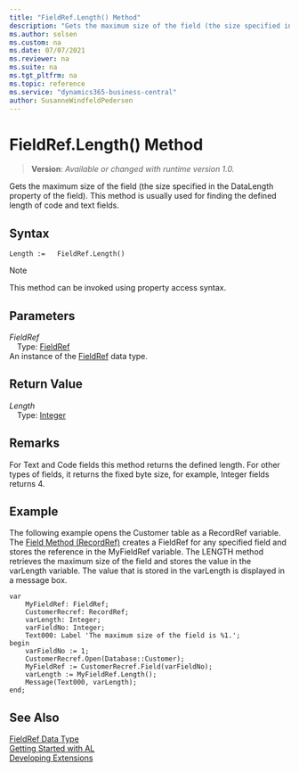 ```yaml
---
title: "FieldRef.Length() Method"
description: "Gets the maximum size of the field (the size specified in the DataLength property of the field)."
ms.author: solsen
ms.custom: na
ms.date: 07/07/2021
ms.reviewer: na
ms.suite: na
ms.tgt_pltfrm: na
ms.topic: reference
ms.service: "dynamics365-business-central"
author: SusanneWindfeldPedersen
---
```

[//]: # (START>DO_NOT_EDIT)
[//]: # (IMPORTANT:Do not edit any of the content between here and the END>DO_NOT_EDIT.)
[//]: # (Any modifications should be made in the .xml files in the ModernDev repo.)
# FieldRef.Length() Method
> **Version**: _Available or changed with runtime version 1.0._

Gets the maximum size of the field (the size specified in the DataLength property of the field). This method is usually used for finding the defined length of code and text fields.


## Syntax
```AL
Length :=   FieldRef.Length()
```
> [!NOTE]
> This method can be invoked using property access syntax.

## Parameters
*FieldRef*  
&emsp;Type: [FieldRef](fieldref-data-type.md)  
An instance of the [FieldRef](fieldref-data-type.md) data type.  

## Return Value
*Length*  
&emsp;Type: [Integer](../integer/integer-data-type.md)  



[//]: # (IMPORTANT: END>DO_NOT_EDIT)

## Remarks

For Text and Code fields this method returns the defined length. For other types of fields, it returns the fixed byte size, for example, Integer fields returns 4.  
  
## Example  

The following example opens the Customer table as a RecordRef variable. The [Field Method \(RecordRef\)](../../methods-auto/recordref/recordref-field-method.md) creates a FieldRef for any specified field and stores the reference in the MyFieldRef variable. The LENGTH method retrieves the maximum size of the field and stores the value in the varLength variable. The value that is stored in the varLength is displayed in a message box. 

```al
var
    MyFieldRef: FieldRef;
    CustomerRecref: RecordRef;
    varLength: Integer;
    varFieldNo: Integer;
    Text000: Label 'The maximum size of the field is %1.';
begin  
    varFieldNo := 1;  
    CustomerRecref.Open(Database::Customer);  
    MyFieldRef := CustomerRecref.Field(varFieldNo);  
    varLength := MyFieldRef.Length();  
    Message(Text000, varLength);  
end;
```  

## See Also
[FieldRef Data Type](fieldref-data-type.md)  
[Getting Started with AL](../../devenv-get-started.md)  
[Developing Extensions](../../devenv-dev-overview.md)